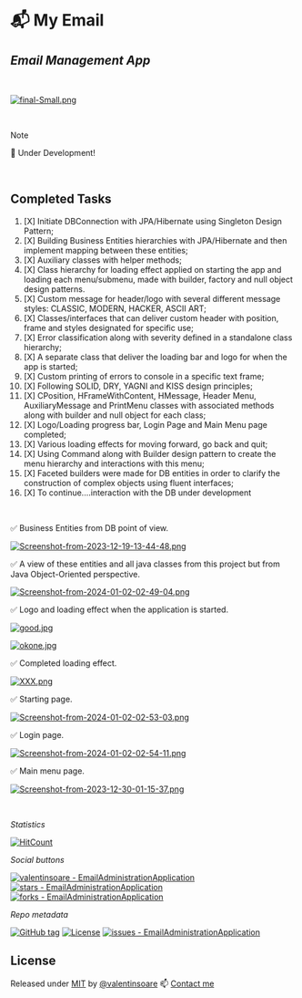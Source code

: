 # 📬 My Email
## _Email Management App_

<br>

[![final-Small.png](https://i.postimg.cc/DfLpz7ky/final-Small.png)](https://moviesondemand.io)


<br>

> [!NOTE]
> 💌 Under Development!

<br>

## Completed Tasks
 1. [X] Initiate DBConnection with JPA/Hibernate using Singleton Design Pattern; 
 2. [X] Building Business Entities hierarchies with JPA/Hibernate and then implement mapping between these entities;
 3. [X] Auxiliary classes with helper methods;
 4. [X] Class hierarchy for loading effect applied on starting the app and loading each menu/submenu, made with builder, factory and null object design patterns.
 5. [X] Custom message for header/logo with several different message styles: CLASSIC, MODERN, HACKER, ASCII ART;
 6. [X] Classes/interfaces that can deliver custom header with position, frame and styles designated for specific use;
 7. [X] Error classification along with severity defined in a standalone class hierarchy;
 8. [X] A separate class that deliver the loading bar and logo for when the app is started;
 9. [X] Custom printing of errors to console in a specific text frame;
10. [X] Following SOLID, DRY, YAGNI and KISS design principles;
11. [X] CPosition, HFrameWithContent, HMessage, Header Menu, AuxiliaryMessage and PrintMenu classes with associated methods along with builder and null object for each class;
12. [X] Logo/Loading progress bar, Login Page and Main Menu page completed;
13. [X] Various loading effects for moving forward, go back and quit;
14. [X] Using Command along with Builder design pattern to create the menu hierarchy and interactions with this menu;
15. [X] Faceted builders were made for DB entities in order to clarify the construction of complex objects using fluent interfaces;
16. [X] To continue....interaction with the DB under development

<br>

✅ Business Entities from DB point of view.


[![Screenshot-from-2023-12-19-13-44-48.png](https://i.postimg.cc/Yqxmspyc/Screenshot-from-2023-12-19-13-44-48.png)](https://postimg.cc/XppJZ0bx)


✅ A view of these entities and all java classes from this project but from Java Object-Oriented perspective.


[![Screenshot-from-2024-01-02-02-49-04.png](https://i.postimg.cc/Sx2bjKmZ/Screenshot-from-2024-01-02-02-49-04.png)](https://postimg.cc/VJ8VVmrM)


✅ Logo and loading effect when the application is started.


[![good.jpg](https://i.postimg.cc/TPyjdt2k/good.jpg)](https://postimg.cc/d7YZnmyd)

[![okone.jpg](https://i.postimg.cc/5NxwY4NQ/okone.jpg)](https://postimg.cc/XXzZt05n)


✅ Completed loading effect.


[![XXX.png](https://i.postimg.cc/rsnQPvZJ/XXX.png)](https://postimg.cc/JHXNydLD)


✅ Starting page.


[![Screenshot-from-2024-01-02-02-53-03.png](https://i.postimg.cc/QC9vC43F/Screenshot-from-2024-01-02-02-53-03.png)](https://postimg.cc/N2tdPxLt)


✅ Login page.


[![Screenshot-from-2024-01-02-02-54-11.png](https://i.postimg.cc/PrM0xwGz/Screenshot-from-2024-01-02-02-54-11.png)](https://postimg.cc/bssmVdws)


✅ Main menu page.


[![Screenshot-from-2023-12-30-01-15-37.png](https://i.postimg.cc/ZYv0g9mM/Screenshot-from-2023-12-30-01-15-37.png)](https://postimg.cc/BtsqPnXT)




<br>

_Statistics_

[![HitCount](https://hits.dwyl.com/valentinsoare/EmailAdministrationApplication.svg?style=flat-square&show=unique)](http://hits.dwyl.com/valentinsoare/EmailAdministrationApplication)

_Social buttons_

[![valentinsoare - EmailAdministrationApplication](https://img.shields.io/static/v1?label=valentinsoare&message=EmailAdministrationApplication&color=green&logo=github)](https://github.com/valentinsoare/EmailAdministrationApplication "Go to GitHub repo")
[![stars - EmailAdministrationApplication](https://img.shields.io/github/stars/valentinsoare/EmailAdministrationApplication?style=social)](https://github.com/valentinsoare/EmailAdministrationApplication)
[![forks - EmailAdministrationApplication](https://img.shields.io/github/forks/valentinsoare/EmailAdministrationApplication?style=social)](https://github.com/valentinsoare/EmailAdministrationApplication)

_Repo metadata_

[![GitHub tag](https://img.shields.io/github/tag/valentinsoare/EmailAdministrationApplication?include_prereleases=&sort=semver&color=blue)](https://github.com/valentinsoare/EmailAdministrationApplication/releases/)
[![License](https://img.shields.io/badge/License-Apache-blue)](#license)
[![issues - EmailAdministrationApplication](https://img.shields.io/github/issues/valentinsoare/EmailAdministrationApplication)](https://github.com/valentinsoare/EmailAdministrationApplication/issues)


## License

Released under [MIT](/LICENSE) by [@valentinsoare](https://github.com/valentinsoare)
:mailbox: [Contact me](soarevalentinn@gmail.com "Contact me at soarevalentinn@gmail.com")


